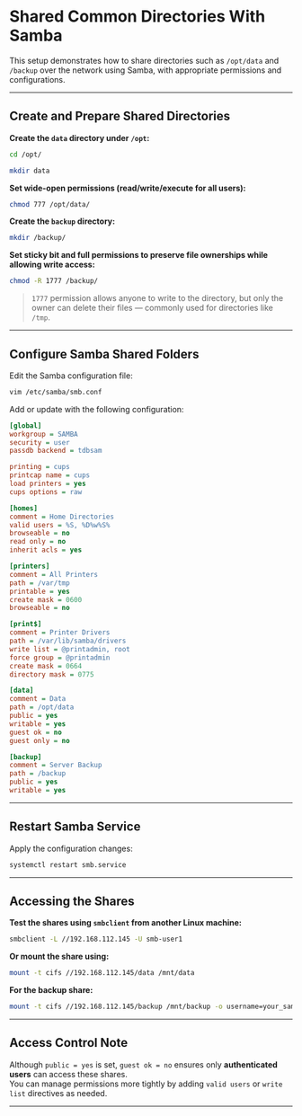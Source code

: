 
# Shared Common Directories With Samba

This setup demonstrates how to share directories such as `/opt/data` and `/backup` over the network using Samba, with appropriate permissions and configurations.

---

## Create and Prepare Shared Directories

**Create the `data` directory under `/opt`:**
```bash
cd /opt/
```
```bash
mkdir data
```

**Set wide-open permissions (read/write/execute for all users):**
```bash
chmod 777 /opt/data/
```

**Create the `backup` directory:**
```bash
mkdir /backup/
```

**Set sticky bit and full permissions to preserve file ownerships while allowing write access:**
```bash
chmod -R 1777 /backup/
```

> `1777` permission allows anyone to write to the directory, but only the owner can delete their files — commonly used for directories like `/tmp`.

---

## Configure Samba Shared Folders

Edit the Samba configuration file:
```bash
vim /etc/samba/smb.conf
```

Add or update with the following configuration:

```ini
[global]
workgroup = SAMBA
security = user
passdb backend = tdbsam

printing = cups
printcap name = cups
load printers = yes
cups options = raw

[homes]
comment = Home Directories
valid users = %S, %D%w%S%
browseable = no
read only = no
inherit acls = yes

[printers]
comment = All Printers
path = /var/tmp
printable = yes
create mask = 0600
browseable = no

[print$]
comment = Printer Drivers
path = /var/lib/samba/drivers
write list = @printadmin, root
force group = @printadmin
create mask = 0664
directory mask = 0775

[data]
comment = Data
path = /opt/data
public = yes
writable = yes
guest ok = no
guest only = no

[backup]
comment = Server Backup
path = /backup
public = yes
writable = yes
```

---

## Restart Samba Service

Apply the configuration changes:
```bash
systemctl restart smb.service
```

---

## Accessing the Shares

**Test the shares using `smbclient` from another Linux machine:**
```bash
smbclient -L //192.168.112.145 -U smb-user1
```

**Or mount the share using:**
```bash
mount -t cifs //192.168.112.145/data /mnt/data
```

**For the backup share:**
```bash
mount -t cifs //192.168.112.145/backup /mnt/backup -o username=your_samba_user,password=your_password,vers=3.0
```

---

## Access Control Note

Although `public = yes` is set, `guest ok = no` ensures only **authenticated users** can access these shares.  
You can manage permissions more tightly by adding `valid users` or `write list` directives as needed.

---
